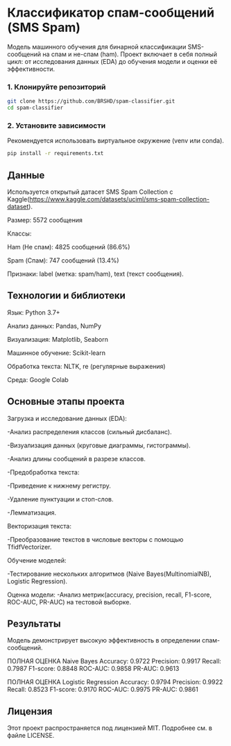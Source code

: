 # Классификатор спам-сообщений (SMS Spam)
Модель машинного обучения для бинарной классификации SMS-сообщений на спам и не-спам (ham). Проект включает в себя полный цикл: от исследования данных (EDA) до обучения модели и оценки её эффективности.

### 1. Клонируйте репозиторий
```bash
git clone https://github.com/BRSHD/spam-classifier.git
cd spam-classifier
```

### 2. Установите зависимости
Рекомендуется использовать виртуальное окружение (venv или conda).
```bash
pip install -r requirements.txt
```
## Данные
Используется открытый датасет SMS Spam Collection с Kaggle(https://www.kaggle.com/datasets/uciml/sms-spam-collection-dataset).

Размер: 5572 сообщения

Классы:

Ham (Не спам): 4825 сообщений (86.6%)

Spam (Спам): 747 сообщений (13.4%)

Признаки: label (метка: spam/ham), text (текст сообщения).

## Технологии и библиотеки
Язык: Python 3.7+

Анализ данных: Pandas, NumPy

Визуализация: Matplotlib, Seaborn

Машинное обучение: Scikit-learn

Обработка текста: NLTK, re (регулярные выражения)

Среда: Google Colab

## Основные этапы проекта
Загрузка и исследование данных (EDA):

-Анализ распределения классов (сильный дисбаланс).

-Визуализация данных (круговые диаграммы, гистограммы).

-Анализ длины сообщений в разрезе классов.

-Предобработка текста:

-Приведение к нижнему регистру.

-Удаление пунктуации и стоп-слов.

-Лемматизация.

Векторизация текста:

-Преобразование текстов в числовые векторы с помощью TfidfVectorizer.

Обучение моделей:

-Тестирование нескольких алгоритмов (Naive Bayes(MultinomialNB), Logistic Regression).

Оценка модели:
-Анализ метрик(accuracy, precision, recall, F1-score, ROC-AUC, PR-AUC) на тестовой выборке.

## Результаты
Модель демонстрирует высокую эффективность в определении спам-сообщений.

ПОЛНАЯ ОЦЕНКА Naive Bayes
Accuracy:  0.9722
Precision: 0.9917
Recall:    0.7987
F1-score:  0.8848
ROC-AUC:   0.9858
PR-AUC:    0.9613

ПОЛНАЯ ОЦЕНКА Logistic Regression
Accuracy:  0.9794
Precision: 0.9922
Recall:    0.8523
F1-score:  0.9170
ROC-AUC:   0.9975
PR-AUC:    0.9861

## Лицензия
Этот проект распространяется под лицензией MIT. Подробнее см. в файле LICENSE.
